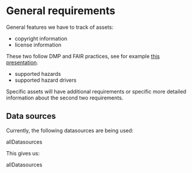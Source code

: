 # General requirements

General features we have to track of assets:

* copyright information
* license information

These two follow DMP and FAIR practices, see for example [this presentation](http://doi.org/10.5281/zenodo.3661425).

* supported hazards
* supported hazard drivers

Specific assets will have additional requirements or specific more detailed information about the second two
requirements.

## Data sources

Currently, the following datasources are being used:

<sparql>allDatasources</sparql>

This gives us:

<out>allDatasources</out>

